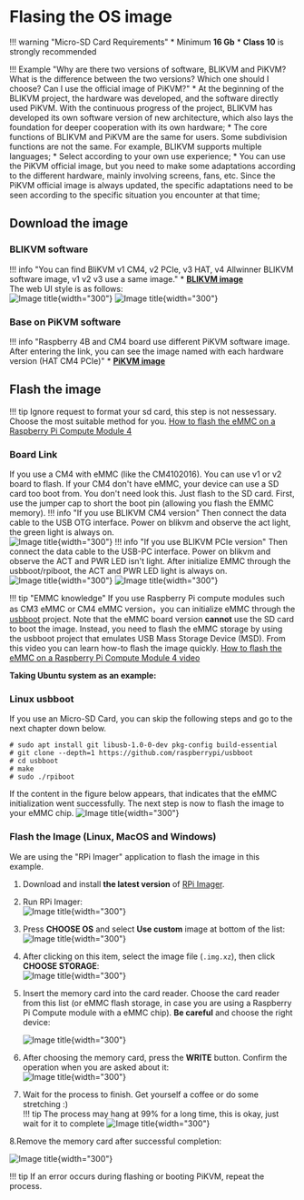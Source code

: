 # Flasing the OS image

!!! warning "Micro-SD Card Requirements"
    * Minimum **16 Gb**
    * **Class 10** is strongly recommended

!!! Example "Why are there two versions of software, BLIKVM and PiKVM? What is the difference between the two versions? Which one should I choose? Can I use the official image of PiKVM?"
    * At the beginning of the BLIKVM project, the hardware was developed, and the software directly used PiKVM. With the continuous progress of the project, BLIKVM has developed its own software version of new architecture, which also lays the foundation for deeper cooperation with its own hardware;
    * The core functions of BLIKVM and PiKVM are the same for users. Some subdivision functions are not the same. For example, BLIKVM supports multiple languages;
    * Select according to your own use experience;
    * You can use the PiKVM official image, but you need to make some adaptations according to the different hardware, mainly involving screens, fans, etc. Since the PiKVM official image is always updated, the specific adaptations need to be seen according to the specific situation you encounter at that time;

## Download the image
### BLIKVM software
!!! info "You can find BliKVM v1 CM4, v2 PCIe, v3 HAT, v4 Allwinner BLIKVM software image, v1 v2 v3 use a same image."
    * **[BLIKVM image ](https://zcwrego195.feishu.cn/drive/folder/fldcn0KhmkuC2DC8nKWcHAMLA6f)**  
    The web UI style is as follows:  
    ![Image title](assets/images/flash_os/english-web-ui.png){width="300"}
    ![Image title](assets/images/flash_os/chinese-web-ui.png){width="300"}

### Base on PiKVM software

!!! info "Raspberry 4B and CM4 board use different PiKVM software image. After entering the link, you can see the image named with each hardware version (HAT CM4 PCIe)"
    * **[PiKVM image](https://drive.google.com/drive/folders/1DcpxSzjbhM7wijaldql2UI4pUyEhOTCJ?usp=share_link)**

## Flash the image

!!! tip
    Ignore request to format your sd card, this step is not nessessary. Choose the most suitable method for you.
    [How to flash the eMMC on a Raspberry Pi Compute Module 4](https://www.youtube.com/watch?v=jp_mF1RknU4)

### Board Link
If you use a CM4 with eMMC (like the CM4102016). You can use v1 or v2 board to flash. If your CM4 don't have eMMC, your device can use a SD card too boot from. You don't need look this. Just flash to the SD card.
First, use the jumper cap to short the boot pin (allowing you flash the EMMC memory).
!!! info "If you use BLIKVM CM4 version"
    Then connect the data cable to the USB OTG interface. Power on blikvm and observe the act light, the green light is always on.  
    ![Image title](assets/images/flash_os/flash_led-300x300.png){width="300"}
!!! info "If you use BLIKVM PCIe version"
    Then connect the data cable to the USB-PC interface. Power on blikvm and observe the ACT and PWR LED isn't light. 
    After initialize EMMC through the usbboot/rpiboot, the ACT and PWR LED light is always on.  
    ![Image title](assets/images/flash_os/pcie-flash-boot.jpg){width="300"}
    ![Image title](assets/images/flash_os/pcie_flash_after_rpiboot.jpg){width="300"}
    
!!! tip "EMMC knowledge"
    If you use Raspberry Pi compute modules such as CM3 eMMC or CM4 eMMC version，you can initialize eMMC through the [usbboot](https://github.com/raspberrypi/usbboot) project. Note that the eMMC board version **cannot** use the SD card to boot the image.
    Instead, you need to flash the eMMC storage by using the usbboot project that emulates USB Mass Storage Device (MSD).
    From this video you can learn how-to flash the image quickly. [How to flash the eMMC on a Raspberry Pi Compute Module 4 video](https://www.youtube.com/watch?v=jp_mF1RknU4)

**Taking Ubuntu system as an example:**

### Linux usbboot

If you use an Micro-SD Card, you can skip the following steps and go to the next chapter down below.

```
# sudo apt install git libusb-1.0-0-dev pkg-config build-essential
# git clone --depth=1 https://github.com/raspberrypi/usbboot
# cd usbboot
# make
# sudo ./rpiboot
```

If the content in the figure below appears, that indicates that the eMMC initialization went successfully. The next step is now to flash the image to your eMMC chip.
![Image title](assets/images/flash_os/flash_rpiboot.png){width="300"}

### Flash the Image (Linux, MacOS and Windows)

We are using the "RPi Imager" application to flash the image in this example.

1. Download and install **the latest version** of [RPi Imager](https://github.com/raspberrypi/rpi-imager/releases).

2. Run RPi Imager:  
![Image title](assets/images/flash_os/flash_rpi.png){width="300"}  

3. Press **CHOOSE OS** and select **Use custom** image at bottom of the list:  
![Image title](assets/images/flash_os/flash_choose_os.png){width="300"}

4. After clicking on this item, select the image file (`.img.xz`), then click **CHOOSE STORAGE**:  
![Image title](assets/images/flash_os/flash_img.png){width="300"}

5. Insert the memory card into the card reader. Choose the card reader from this list (or eMMC flash storage, in case you are using a Raspberry Pi Compute module with a eMMC chip). **Be careful** 
and choose the right device:   

    ![Image title](assets/images/flash_os/flash_storage.png){width="300"}

6. After choosing the memory card, press the **WRITE** button. Confirm the operation when you are asked about it:  
![Image title](assets/images/flash_os/flash_write.png){width="300"} 

7. Wait for the process to finish. Get yourself a coffee or do some stretching :)  
!!! tip
    The process may hang at 99% for a long time, this is okay, just wait for it to complete
![Image title](assets/images/flash_os/flash_wait_process.png){width="300"}

8.Remove the memory card after successful completion:  

![Image title](assets/images/flash_os/flash_write_successful.png){width="300"}

!!! tip
    If an error occurs during flashing or booting PiKVM, repeat the process.
